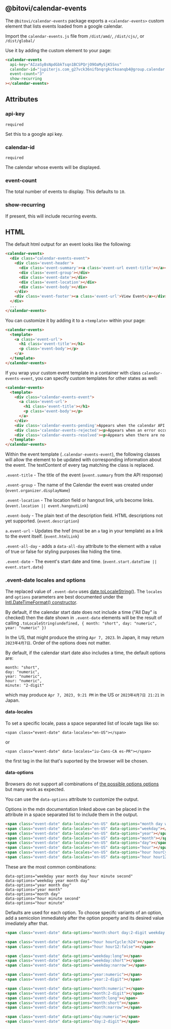 ## @bitovi/calendar-events

The `@bitovi/calendar-events` package exports a `<calendar-events>`
custom element that lists events loaded from a google calendar.

Import the `calendar-events.js` file from `/dist/amd/`, `/dist/cjs/`, or `/dist/global/`

Use it by adding the custom element to your page:

```html
<calendar-events
  api-key="AIzaSyBsNpdGbkTsqn1BCSPQrjO9OaMySjK5Sns"
  calendar-id="jupiterjs.com_g27vck36nifbnqrgkctkoanqb4@group.calendar.google.com"
  event-count="3"
  show-recurring
></calendar-events>
```

## Attributes

### api-key

`required`

Set this to a google api key.

### calendar-id

`required`

The calendar whose events will be displayed.

### event-count

The total number of events to display. This defaults to `10`.

### show-recurring

If present, this will include recurring events.


## HTML

The default html output for an event looks like the following:

```html
<calendar-events>
  <div class="calendar-events-event">
    <div class='event-header'>
      <div class='event-summary'><a class='event-url event-title'></a></div>
      <div class='event-group'></div>
      <div class='event-date'></div>
      <div class='event-location'></div>
      <div class='event-body'></div>
    </div>
    <div class='event-footer'><a class='event-url'>View Event</a></div>
  </div>
  ...
</calendar-events>
```

You can customize it by adding it to a `<template>` within your page:

```html
<calendar-events>
  <template>
    <a class='event-url'>
      <h1 class='event-title'></h1>
      <p class='event-body'></p>
    </a>
  </template>
</calendar-events>
```

If you wrap your custom event template in a container with class `calendar-events-event`, you can specify custom templates for other states as well:

```html
<calendar-events>
  <template>
    <div class="calendar-events-event">
      <a class='event-url'>
        <h1 class='event-title'></h1>
        <p class='event-body'></p>
      </a>
    </div>
    <div class='calendar-events-pending'>Appears when the calendar API is fetching</div>
    <div class='calendar-events-rejected'><p>Appears when an error occured.</p></div>
    <div class='calendar-events-resolved'><p>Appears when there are no events to display.</p></div>
  </template>
</calendar-events>
```

Within the event template (`.calendar-events-event`), the following classes will allow the element to be updated with corresponding information about the event. The textContent of every tag matching the class is replaced.

`.event-title` - The title of the event (`event.summary` from the API response)

`.event-group` - The name of the Calendar the event was created under (`event.organizer.displayName`)

`.event-location` - The location field or hangout link, urls become links. (`event.location || event.hangoutLink`)

`.event-body` - The plain text of the description field. HTML descriptions not yet supported. (`event.description`)

`a.event-url` - Updates the href (must be an `a` tag in your template) as a link to the event itself. (`event.htmlLink`)

`.event-all-day` - adds a `data-all-day` attribute to the element with a value of true or false for styling purposes like hiding the time.

`.event-date` - The event's start date and time. (`event.start.dateTime || event.start.date`)

### .event-date locales and options

The replaced value of `.event-date` uses [date.toLocaleString()](https://developer.mozilla.org/en-US/docs/Web/JavaScript/Reference/Global_Objects/Date/toLocaleString). The `locales` and `options` parameters are best documented under the [Intl.DateTimeFormat() constructor](https://developer.mozilla.org/en-US/docs/Web/JavaScript/Reference/Global_Objects/Intl/DateTimeFormat/DateTimeFormat).

By default, if the calendar start date does not include a time ("All Day" is checked) then the date shown in `.event-date` elements will be the result of calling `.toLocaleString(undefined, { month: "short", day: "numeric", year: "numeric" })`

In the US, that might produce the string `Apr 7, 2023`. In Japan, it may return `2023年4月7日`. Order of the options does not matter.

By default, if the calendar start date also includes a time, the default options are:

```
month: "short",
day: "numeric",
year: "numeric",
hour: "numeric",
minute: "2-digit"
```

which may produce `Apr 7, 2023, 9:21 PM` in the US or `2023年4月7日 21:21` in Japan.

#### data-locales

To set a specific locale, pass a space separated list of locale tags like so:

`<span class="event-date" data-locales="en-US"></span>`

or

`<span class="event-date" data-locales="iu-Cans-CA es-PR"></span>`

the first tag in the list that's suported by the browser will be chosen.

#### data-options

Browsers do not support all combinations of [the possible options options](https://developer.mozilla.org/en-US/docs/Web/JavaScript/Reference/Global_Objects/Intl/DateTimeFormat/DateTimeFormat#datestyle) but many work as expected.

You can use the `data-options` attribute to customize the output.

Options in the mdn documentation linked above can be placed in the attribute in a space separated list to include them in the output.

```html
<span class="event-date" data-locales="en-US" data-options="month day weekday"></span>
<span class="event-date" data-locales="en-US" data-options="weekday"></span>
<span class="event-date" data-locales="en-US" data-options="year"></span>
<span class="event-date" data-locales="en-US" data-options="month"></span>
<span class="event-date" data-locales="en-US" data-options="day"></span>
<span class="event-date" data-locales="en-US" data-options="hour"></span>
<span class="event-date" data-locales="en-US" data-options="hour hourCycle:h24"></span>
<span class="event-date" data-locales="en-US" data-options="hour hour12:false"></span>
```

These are the most common combinations:
```
data-options="weekday year month day hour minute second"
data-options="weekday year month day"
data-options="year month day"
data-options="year month"
data-options="month day"
data-options="hour minute second"
data-options="hour minute"
```

Defaults are used for each option. To choose specifc variants of an option, add a semicolon immediately after the option property and its desired value imediately after that.

```html
<span class="event-date" data-options="month:short day:2-digit weekday:short"></span>

<span class="event-date" data-options="hour hourCycle:h24"></span>
<span class="event-date" data-options="hour hour12:false"></span>

<span class="event-date" data-options="weekday:long"></span>
<span class="event-date" data-options="weekday:short"></span>
<span class="event-date" data-options="weekday:narrow"></span>

<span class="event-date" data-options="year:numeric"></span>
<span class="event-date" data-options="year:2-digit"></span>

<span class="event-date" data-options="month:numeric"></span>
<span class="event-date" data-options="month:2-digit"></span>
<span class="event-date" data-options="month:long"></span>
<span class="event-date" data-options="month:short"></span>
<span class="event-date" data-options="month:narrow"></span>

<span class="event-date" data-options="day:numeric"></span>
<span class="event-date" data-options="day:2-digit"></span>
```
